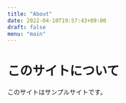 ```yaml
---
title: "About"
date: 2022-04-10T19:57:43+09:00
draft: false
menu: "main"
---
```


# このサイトについて

このサイトはサンプルサイトです。
